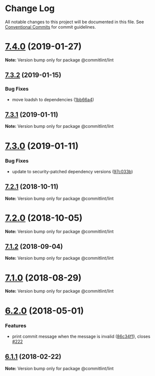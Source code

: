 # Change Log

All notable changes to this project will be documented in this file.
See [Conventional Commits](https://conventionalcommits.org) for commit guidelines.

<a name="7.4.0"></a>
# [7.4.0](https://github.com/marionebl/commitlint/compare/v7.3.2...v7.4.0) (2019-01-27)




**Note:** Version bump only for package @commitlint/lint

<a name="7.3.2"></a>
## [7.3.2](https://github.com/marionebl/commitlint/compare/v7.3.1...v7.3.2) (2019-01-15)


### Bug Fixes

* move loadsh to dependencies ([1bb66a4](https://github.com/marionebl/commitlint/commit/1bb66a4))




<a name="7.3.1"></a>
## [7.3.1](https://github.com/marionebl/commitlint/compare/v7.3.0...v7.3.1) (2019-01-11)




**Note:** Version bump only for package @commitlint/lint

<a name="7.3.0"></a>
# [7.3.0](https://github.com/marionebl/commitlint/compare/v7.2.1...v7.3.0) (2019-01-11)


### Bug Fixes

* update to security-patched dependency versions ([97c033b](https://github.com/marionebl/commitlint/commit/97c033b))




<a name="7.2.1"></a>
## [7.2.1](https://github.com/marionebl/commitlint/compare/v7.2.0...v7.2.1) (2018-10-11)




**Note:** Version bump only for package @commitlint/lint

<a name="7.2.0"></a>
# [7.2.0](https://github.com/marionebl/commitlint/compare/v7.1.2...v7.2.0) (2018-10-05)




**Note:** Version bump only for package @commitlint/lint

<a name="7.1.2"></a>
## [7.1.2](https://github.com/marionebl/commitlint/compare/v7.1.1...v7.1.2) (2018-09-04)




**Note:** Version bump only for package @commitlint/lint

<a name="7.1.0"></a>
# [7.1.0](https://github.com/marionebl/commitlint/compare/v7.0.1...v7.1.0) (2018-08-29)




**Note:** Version bump only for package @commitlint/lint

<a name="6.2.0"></a>
# [6.2.0](https://github.com/marionebl/commitlint/compare/v6.1.3...v6.2.0) (2018-05-01)


### Features

* print commit message when the message is invalid ([86c34f1](https://github.com/marionebl/commitlint/commit/86c34f1)), closes [#222](https://github.com/marionebl/commitlint/issues/222)




<a name="6.1.1"></a>
## [6.1.1](https://github.com/marionebl/commitlint/compare/v6.1.0...v6.1.1) (2018-02-22)




**Note:** Version bump only for package @commitlint/lint
